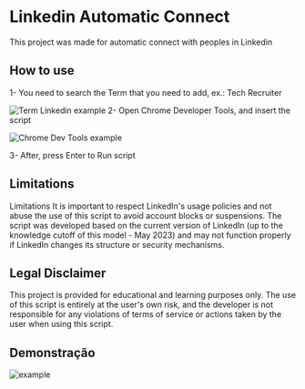 
# Linkedin Automatic Connect

This project was made for automatic connect with peoples in Linkedin

## How to use

1- You need to search the Term that you need to add, ex.: Tech Recruiter

![Term Linkedin example](https://imgur.com/VzMJYAW.png)
2- Open Chrome Developer Tools, and insert the script

![Chrome Dev Tools example](https://imgur.com/YLwUMse.png)

3- After, press Enter to Run script

## Limitations
Limitations
It is important to respect LinkedIn's usage policies and not abuse the use of this script to avoid account blocks or suspensions. The script was developed based on the current version of LinkedIn (up to the knowledge cutoff of this model - May 2023) and may not function properly if LinkedIn changes its structure or security mechanisms.

## Legal Disclaimer
This project is provided for educational and learning purposes only. The use of this script is entirely at the user's own risk, and the developer is not responsible for any violations of terms of service or actions taken by the user when using this script.


## Demonstração

![example](https://github.com/Santosl2/automatic-linkedin-connect/assets/67132916/bd5202b0-65a0-457b-a4ad-0a34f4551318)
